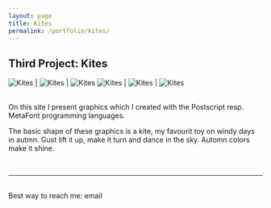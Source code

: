 ```yaml
---
layout: page
title: Kites
permalink: /portfolio/kites/
---
```


<h2>Third Project: Kites</h2>

![Kites](/assets/img/goldenKite0.jpg) | ![Kites](/assets/img/goldenKite1.jpg) | ![Kites](/assets/img/goldenKite2.jpg)
![Kites](/assets/img/colorKite2.jpg) | ![Kites](/assets/img/colorKite1.jpg) | ![Kites](/assets/img/colorKite0.jpg)



<br/>
On this site I present graphics which I created with the Postscript resp. MetaFont programming languages. 

The basic shape of these graphics is a kite, my favourit toy on windy days in autmn. Gust lift it up, make it turn and dance in the sky. Automn colors make it
shine.  

<br/>
<hr/>
<br/>
<span class="contacticon center">
	<a href="mailto:jrkuehner@gmail.com"><i class="fa fa-envelope-square"></i></a>
	<a href="https://github.com" target="_blank"><i class="fa fa-github-square"></i></a>
</span>

<div class="col three caption">
Best way to reach me: email 
</div>
